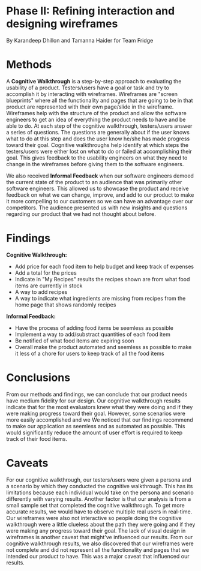 # Phase II: Refining interaction and designing wireframes

By Karandeep Dhillon and Tamanna Haider for Team Fridge


# Methods
A **Cognitive Walkthrough** is a step-by-step approach to evaluating the usability of a product. Testers/users have a goal or task and try to accomplish it by interacting with wireframes. Wireframes are "screen blueprints" where all the functionality and pages that are going to be in that product are represented with their own page/slide in the wireframe. Wireframes help with the structure of the product and allow the software engineers to get an idea of everything the product needs to have and be able to do. At each step of the cognitive walkthrough, testers/users answer a series of questions. The questions are generally about if the user knows what to do at this step and does the user know he/she has made progress toward their goal. Cognitive walkthroughs help identify at which steps the testers/users were either lost on what to do or failed at accomplishing their goal. This gives feedback to the usability engineers on what they need to change in the wireframes before giving them to the software engineers. 

We also received **Informal Feedback** when our software engineers demoed the current state of the product to an audience that was primarily other software engineers. This allowed us to showcase the product and receive feedback on what we can change, improve, and add to our product to make it more compelling to our customers so we can have an advantage over our competitors. The audience presented us with new insights and questions regarding our product that we had not thought about before. 

# Findings
 **Cognitive Walkthrough:**
*  Add price for each food item to help budget and keep track of expenses
*  Add a total for the prices
*  Indicate in "My Recipes" results the recipes shown are from what food items are currently in stock
*  A way to add recipes 
*  A way to indicate what ingredients are missing from recipes from the home page that shows randomly recipes

 **Informal Feedback:**
*  Have the process of adding food items be seemless as possible
*  Implement a way to add/substract quantities of each food item
*  Be notified of what food items are expiring soon
*  Overall make the product automated and seemless as possible to make it less of a chore for users to keep track of all the food items

# Conclusions
From our methods and findings, we can conclude that our product needs have medium fidelity for our design. Our cognitive walkthrough results indicate that for the most evaluators knew what they were doing and if they were making progress toward their goal. However, some scenarios were more easily accomplished and we  We noticed that our findings recommend to make our application as seemless and as automated as possible. This would significantly reduce the amount of user effort is required to keep track of their food items. 
 

# Caveats
For our cognitive walkthrough, our testers/users were given a persona and a scenario by which they conducted the cognitive walkthrough. This has its limitations because each individual would take on the persona and scenario differently with varying results. Another factor is that our analysis is from a small sample set that completed the cognitive walkthrough. To get more accurate results, we would have to observe multiple real users in real-time. Our wireframes were also not interactive so people doing the cognitive walkthrough were a little clueless about the path they were going and if they were making any progress toward their goal. The lack of visual design in wireframes is another caveat that might've influenced our results. From our cognitive walkthrough results, we also discovered that our wireframes were not complete and did not represent all the functionality and pages that we intended our product to have. This was a major caveat that influenced our results.  
  

